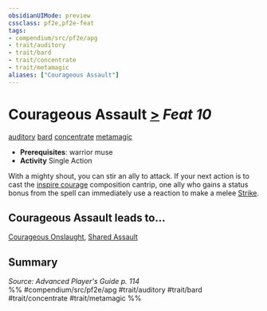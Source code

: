 ```yaml
---
obsidianUIMode: preview
cssclass: pf2e,pf2e-feat
tags:
- compendium/src/pf2e/apg
- trait/auditory
- trait/bard
- trait/concentrate
- trait/metamagic
aliases: ["Courageous Assault"]
---
```

# Courageous Assault  [>](chapter-9-playing-the-game.md#Actions "Single Action") *Feat 10*  
[auditory](auditory.md "Auditory Effect Trait")  [bard](Reference/Rules/Traits/bard.md "Bard Class Trait")  [concentrate](concentrate.md "Concentrate Action & Ability Trait")  [metamagic](metamagic.md "Metamagic General Trait")  

- **Prerequisites**: warrior muse
- **Activity** Single Action

With a mighty shout, you can stir an ally to attack. If your next action is to cast the [inspire courage](inspire-courage.md) composition cantrip, one ally who gains a status bonus from the spell can immediately use a reaction to make a melee [Strike](strike.md).

## Courageous Assault leads to...

[Courageous Onslaught](courageous-onslaught-apg.md), [Shared Assault](shared-assault-apg.md)

## Summary

*Source: Advanced Player's Guide p. 114*  
%% #compendium/src/pf2e/apg #trait/auditory #trait/bard #trait/concentrate #trait/metamagic %%